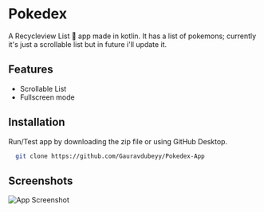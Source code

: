 
# Pokedex

A Recycleview List 📃 app made in kotlin. It has a list of pokemons; currently it's just a scrollable list but in future i'll update it. 


## Features

- Scrollable List
- Fullscreen mode



## Installation

Run/Test app by downloading the zip file or using GitHub Desktop.

```bash
  git clone https://github.com/Gauravdubeyy/Pokedex-App
```
    
## Screenshots

![App Screenshot](https://via.placeholder.com/468x300?text=App+Screenshot+Here)

